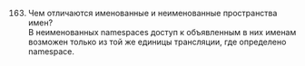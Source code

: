 163.	Чем отличаются именованные и неименованные пространства имен?  
В неименованных namespaces доступ к объявленным в них именам возможен только из той же единицы трансляции, где определено namespace.
